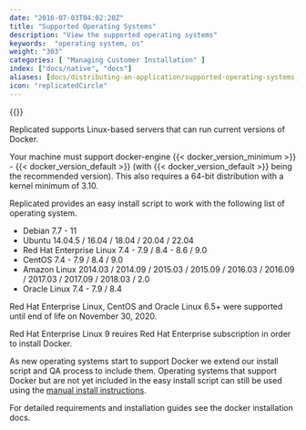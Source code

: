 ```yaml
---
date: "2016-07-03T04:02:20Z"
title: "Supported Operating Systems"
description: "View the supported operating systems"
keywords:  "operating system, os"
weight: "303"
categories: [ "Managing Customer Installation" ]
index: ["docs/native", "docs"]
aliases: [docs/distributing-an-application/supported-operating-systems,/docs/native/packaging-an-application/supported-operating-systems/]
icon: "replicatedCircle"
---
```


{{<legacynotice name="native">}}

Replicated supports Linux-based servers that can run current versions of Docker.

Your machine must support docker-engine {{< docker_version_minimum >}} - {{< docker_version_default >}} (with {{< docker_version_default >}} being the recommended version). This also requires a 64-bit distribution with a kernel minimum of 3.10.

Replicated provides an easy install script to work with the following list of operating system.

- Debian 7.7 - 11
- Ubuntu 14.04.5 / 16.04 / 18.04 / 20.04 / 22.04
- Red Hat Enterprise Linux 7.4 - 7.9 / 8.4 - 8.6 / 9.0
- CentOS 7.4 - 7.9 / 8.4 / 9.0
- Amazon Linux 2014.03 / 2014.09 / 2015.03 / 2015.09 / 2016.03 / 2016.09 / 2017.03 / 2017.09 / 2018.03 / 2.0
- Oracle Linux 7.4 - 7.9 / 8.4

Red Hat Enterprise Linux, CentOS and Oracle Linux 6.5+ were supported until end of life on November 30, 2020.

Red Hat Enterprise Linux 9 reuires Red Hat Enterprise subscription in order to install Docker.

As new operating systems start to support Docker we extend our install script and QA process to include them.  Operating systems that support Docker but are not yet included in the easy install script can still be used using the [manual install instructions](/docs/native/packaging-an-application/installing-manually/).

For detailed requirements and installation guides see the docker installation docs.

